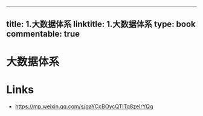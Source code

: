 
---
title: 1.大数据体系
linktitle: 1.大数据体系
type: book
commentable: true
---

# 大数据体系

# Links

- https://mp.weixin.qq.com/s/gaYCcBOycQTlTq8zeIrYQg

    